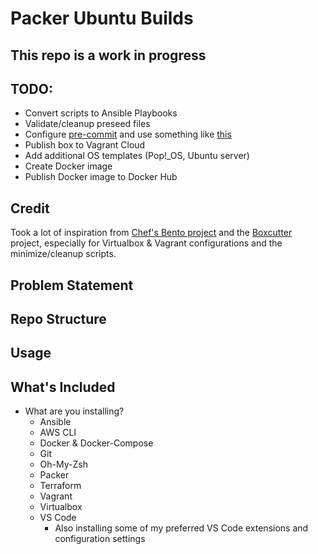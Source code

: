 # Packer Ubuntu Builds

## This repo is a work in progress

## TODO:

- Convert scripts to Ansible Playbooks
- Validate/cleanup preseed files
- Configure [pre-commit](https://pre-commit.com/#intro) and use something like [this](https://github.com/cisagov/pre-commit-packer)
- Publish box to Vagrant Cloud
- Add additional OS templates (Pop!_OS, Ubuntu server)
- Create Docker image
- Publish Docker image to Docker Hub

## Credit

Took a lot of inspiration from [Chef's Bento project](https://github.com/chef/bento) and the [Boxcutter](https://github.com/boxcutter) project, especially for Virtualbox & Vagrant configurations and the minimize/cleanup scripts.

## Problem Statement

## Repo Structure

## Usage

## What's Included

- What are you installing?
  - Ansible
  - AWS CLI
  - Docker & Docker-Compose
  - Git
  - Oh-My-Zsh
  - Packer
  - Terraform
  - Vagrant
  - Virtualbox
  - VS Code
    - Also installing some of my preferred VS Code extensions and configuration settings
